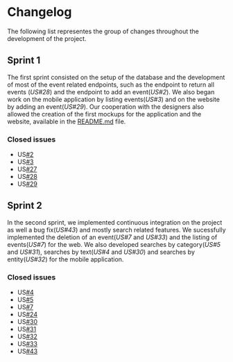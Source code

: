 # Changelog

The following list representes the group of changes throughout the development of the project.

## Sprint 1

The first sprint consisted on the setup of the database and the development of most of the event related endpoints, such as the endpoint to return all events (_US#28_) and the endpoint to add an event(_US#2_). We also began work on the mobile application by listing events(_US#3_) and on the website by adding an event(_US#29_). Our cooperation with the designers also allowed the creation of the first mockups for the application and the website, available in the [README.md](https://gitlab.com/ldso18-19/t3g2/blob/dev/README.md) file.

### Closed issues
* US[#2](https://gitlab.com/ldso18-19/t3g2/issues/2)
* US[#3](https://gitlab.com/ldso18-19/t3g2/issues/3)
* US[#27](https://gitlab.com/ldso18-19/t3g2/issues/27)
* US[#28](https://gitlab.com/ldso18-19/t3g2/issues/28)
* US[#29](https://gitlab.com/ldso18-19/t3g2/issues/29)


## Sprint 2
In the second sprint, we implemented continuous integration on the project as well a bug fix(_US#43_) and mostly search related features.
We sucessfully implemented the deletion of an event(_US#7_ and _US#33_) and the listing of events(_US#7_) for the web. We also developed searches by category(_US#5_ and _US#31_), searches by text(_US#4_ and _US#30_) and searches by entity(_US#32_) for the mobile application.

### Closed issues
* US[#4](https://gitlab.com/ldso18-19/t3g2/issues/4)
* US[#5](https://gitlab.com/ldso18-19/t3g2/issues/5)
* US[#7](https://gitlab.com/ldso18-19/t3g2/issues/7)
* US[#24](https://gitlab.com/ldso18-19/t3g2/issues/24)
* US[#30](https://gitlab.com/ldso18-19/t3g2/issues/30)
* US[#31](https://gitlab.com/ldso18-19/t3g2/issues/31)
* US[#32](https://gitlab.com/ldso18-19/t3g2/issues/32)
* US[#33](https://gitlab.com/ldso18-19/t3g2/issues/33)
* US[#43](https://gitlab.com/ldso18-19/t3g2/issues/43)